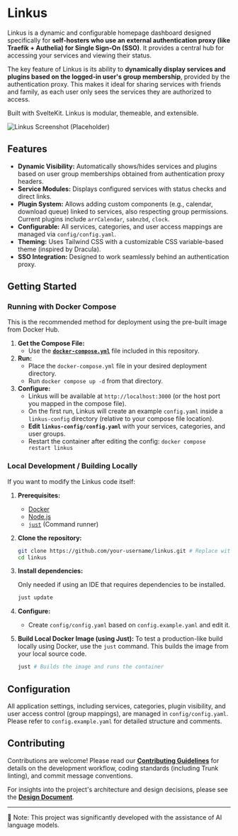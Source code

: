 # Linkus

Linkus is a dynamic and configurable homepage dashboard designed specifically for **self-hosters who use an external authentication proxy (like Traefik + Authelia) for Single Sign-On (SSO)**. It provides a central hub for accessing your services and viewing their status.

The key feature of Linkus is its ability to **dynamically display services and plugins based on the logged-in user's group membership**, provided by the authentication proxy. This makes it ideal for sharing services with friends and family, as each user only sees the services they are authorized to access.

Built with SvelteKit. Linkus is modular, themeable, and extensible.

![Linkus Screenshot (Placeholder)](placeholder.png) _<!-- TODO: Add a real screenshot -->_

## Features

- **Dynamic Visibility:** Automatically shows/hides services and plugins based on user group memberships obtained from authentication proxy headers.
- **Service Modules:** Displays configured services with status checks and direct links.
- **Plugin System:** Allows adding custom components (e.g., calendar, download queue) linked to services, also respecting group permissions. Current plugins include `arrCalendar`, `sabnzbd`, `clock`.
- **Configurable:** All services, categories, and user access mappings are managed via `config/config.yaml`.
- **Theming:** Uses Tailwind CSS with a customizable CSS variable-based theme (inspired by Dracula).
- **SSO Integration:** Designed to work seamlessly behind an authentication proxy.

## Getting Started

### Running with Docker Compose

This is the recommended method for deployment using the pre-built image from Docker Hub.

1.  **Get the Compose File:**
    - Use the [**`docker-compose.yml`**](./docker-compose.yml) file included in this repository.
2.  **Run:**
    - Place the `docker-compose.yml` file in your desired deployment directory.
    - Run `docker compose up -d` from that directory.
3.  **Configure:**
    - Linkus will be available at `http://localhost:3000` (or the host port you mapped in the compose file).
    - On the first run, Linkus will create an example `config.yaml` inside a `linkus-config` directory (relative to your compose file location).
    - **Edit `linkus-config/config.yaml`** with your services, categories, and user groups.
    - Restart the container after editing the config: `docker compose restart linkus`

### Local Development / Building Locally

If you want to modify the Linkus code itself:

1.  **Prerequisites:**
    - [Docker](https://www.docker.com/)
    - [Node.js](https://nodejs.org/)
    - [`just`](https://github.com/casey/just) (Command runner)
2.  **Clone the repository:**

    ```bash
    git clone https://github.com/your-username/linkus.git # Replace with actual repo URL
    cd linkus
    ```

3.  **Install dependencies:**

    Only needed if using an IDE that requires dependencies to be installed.

    ```bash
    just update
    ```

4.  **Configure:**

    - Create `config/config.yaml` based on `config.example.yaml` and edit it.

5.  **Build Local Docker Image (using Just):**
    To test a production-like build locally using Docker, use the `just` command. This builds the image from your local source code.
    ```bash
    just # Builds the image and runs the container
    ```

## Configuration

All application settings, including services, categories, plugin visibility, and user access control (group mappings), are managed in `config/config.yaml`. Please refer to `config.example.yaml` for detailed structure and comments.

## Contributing

Contributions are welcome! Please read our [**Contributing Guidelines**](./CONTRIBUTING.md) for details on the development workflow, coding standards (including Trunk linting), and commit message conventions.

For insights into the project's architecture and design decisions, please see the [**Design Document**](./Design.md).

---

🤖 Note: This project was significantly developed with the assistance of AI language models.
